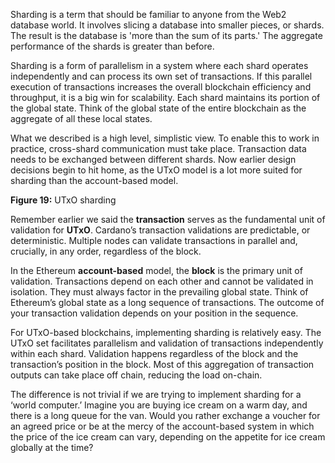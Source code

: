 Sharding is a term that should be familiar to anyone from the Web2 database world. It involves slicing a database into smaller pieces, or shards. The result is the database is 'more than the sum of its parts.' The aggregate performance of the shards is greater than before.

Sharding is a form of parallelism in a system where each shard operates independently and can process its own set of transactions. If this parallel execution of transactions increases the overall blockchain efficiency and throughput, it is a big win for scalability. Each shard maintains its portion of the global state. Think of the global state of the entire blockchain as the aggregate of all these local states. 

What we described is a high level, simplistic view. To enable this to work in practice, cross-shard communication must take place. Transaction data needs to be exchanged between different shards. Now earlier design decisions begin to hit home, as the UTxO model is a lot more suited for sharding than the account-based model. 

**Figure 19:** UTxO sharding

Remember earlier we said the **transaction** serves as the fundamental unit of validation for **UTxO**. Cardano’s transaction validations are predictable, or deterministic. Multiple nodes can validate transactions in parallel and, crucially, in any order, regardless of the block.  

In the Ethereum **account-based** model, the **block** is the primary unit of validation. Transactions depend on each other and cannot be validated in isolation. They must always factor in the prevailing global state. Think of Ethereum’s global state as a long sequence of transactions. The outcome of your transaction validation depends on your position in the sequence.

For UTxO-based blockchains, implementing sharding is relatively easy. The UTxO set facilitates parallelism and validation of transactions independently within each shard. Validation happens regardless of the block and the transaction’s position in the block. Most of this aggregation of transaction outputs can take place off chain, reducing the load on-chain. 

The difference is not trivial if we are trying to implement sharding for a ‘world computer.’ Imagine you are buying ice cream on a warm day, and there is a long queue for the van. Would you rather exchange a voucher for an agreed price or be at the mercy of the account-based system in which the price of the ice cream can vary, depending on the appetite for ice cream globally at the time?
